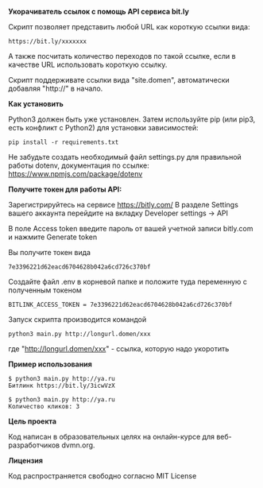 **Укорачиватель ссылок с помощь API сервиса bit.ly**

Скрипт позволяет представить любой URL как короткую ссылки вида:

```
https://bit.ly/xxxxxxx
```
А также посчитать количество переходов по такой ссылке, если в качестве URL использовать короткую ссылку.

Скрипт поддерживате ссылки вида "site.domen", автоматически добавляя "http://" в начало.


**Как установить**

Python3 должен быть уже установлен. Затем используйте pip (или pip3, есть конфликт с Python2) для установки зависимостей:

```
pip install -r requirements.txt
```
Не забудьте создать необходимый файл settings.py для правильной работы dotenv, документация по ссылке:
https://www.npmjs.com/package/dotenv

**Получите токен для работы API:**

Зарегистрируйтесь на сервисе https://bitly.com/
В разделе Settings вашего аккаунта перейдите на вкладку Developer settings -> API

В поле Access token введите пароль от вашей учетной записи bitly.com и нажмите Generate token

Вы получите токен вида

```
7e3396221d62eacd6704628b042a6cd726c370bf
```
Создайте файл .env в корневой папке и положите туда переменную с полученным токеном

```
BITLINK_ACCESS_TOKEN = 7e3396221d62eacd6704628b042a6cd726c370bf
```

Запуск скрипта производится командой

```
python3 main.py http://longurl.domen/xxx
```

где "http://longurl.domen/xxx" - ссылка, которую надо укоротить

**Пример использования**

```
$ python3 main.py http://ya.ru
Битлинк https://bit.ly/3icwVzX

$ python3 main.py http://ya.ru
Количество кликов: 3
```

**Цель проекта**

Код написан в образовательных целях на онлайн-курсе для веб-разработчиков dvmn.org.

**Лицензия**

Код распространяется свободно согласно MIT License


